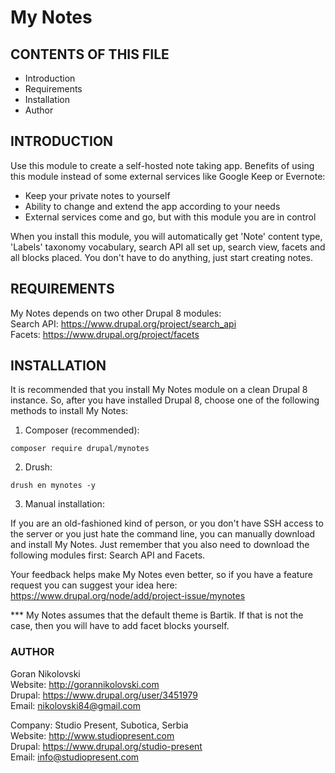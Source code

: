 # My Notes

## CONTENTS OF THIS FILE

  * Introduction
  * Requirements
  * Installation
  * Author

## INTRODUCTION

Use this module to create a self-hosted note taking app. Benefits of using this
module instead of some external services like Google Keep or Evernote:

- Keep your private notes to yourself
- Ability to change and extend the app according to your needs
- External services come and go, but with this module you are in control

When you install this module, you will automatically get 'Note' content type,
'Labels' taxonomy vocabulary, search API all set up, search view, facets and all 
blocks placed. You don't have to do anything, just start creating notes.

## REQUIREMENTS

My Notes depends on two other Drupal 8 modules:  
Search API: https://www.drupal.org/project/search_api  
Facets: https://www.drupal.org/project/facets  

## INSTALLATION

It is recommended that you install My Notes module on a clean Drupal 8 instance.
So, after you have installed Drupal 8, choose one of the following methods to 
install My Notes:

1. Composer (recommended):

```
composer require drupal/mynotes
```

2. Drush:

```
drush en mynotes -y
```

3. Manual installation:

If you are an old-fashioned kind of person, or you don't have SSH access to the 
server or you just hate the command line, you can manually download and install 
My Notes. Just remember that you also need to download the following modules 
first: Search API and Facets.

Your feedback helps make My Notes even better, so if you have a feature request 
you can suggest your idea here: 
https://www.drupal.org/node/add/project-issue/mynotes

*** My Notes assumes that the default theme is Bartik. If that is not the case, 
then you will have to add facet blocks yourself.

### AUTHOR

Goran Nikolovski  
Website: http://gorannikolovski.com  
Drupal: https://www.drupal.org/user/3451979  
Email: nikolovski84@gmail.com  

Company: Studio Present, Subotica, Serbia  
Website: http://www.studiopresent.com  
Drupal: https://www.drupal.org/studio-present  
Email: info@studiopresent.com  
